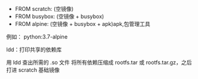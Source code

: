 
- FROM scratch: (空镜像)
- FROM busybox: (空镜像 + busybox)
- FROM alpine:  (空镜像 + busybox + apk)apk,包管理工具

例如： python:3.7-alpine

ldd：打印共享的依赖库

用 ldd 查出所需的 .so 文件
将所有依赖压缩成 rootfs.tar 或 rootfs.tar.gz，之后打进 scratch 基础镜像
 
 
 